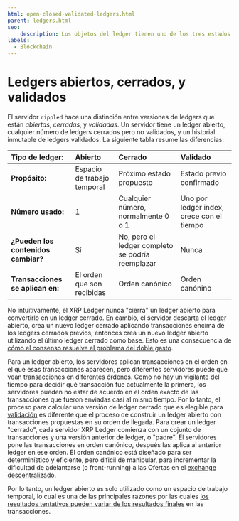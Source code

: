 ```yaml
---
html: open-closed-validated-ledgers.html
parent: ledgers.html
seo:
    description: Los objetos del ledger tienen uno de los tres estados — abierto, cerrado, o validado.
labels:
  - Blockchain
---
```

# Ledgers abiertos, cerrados, y validados

El servidor `rippled` hace una distinción entre versiones de ledgers que están _abiertas_, _cerradas_, y _validadas_. Un servidor tiene un ledger abierto, cualquier número de ledgers cerrados pero no validados, y un historial inmutable de ledgers validados. La siguiente tabla resume las diferencias:

| Tipo de ledger:                     | Abierto                        | Cerrado                                     | Validado |
|:---------------------------------|:----------------------------|:-------------------------------------------|:--|
| **Propósito:**                     | Espacio de trabajo temporal         | Próximo estado propuesto                        | Estado previo confirmado |
| **Número usado:**                 | 1                           | Cualquier número, normalmente 0 o 1             | Uno por ledger index, crece con el tiempo |
| **¿Pueden los contenidos cambiar?**         | Sí                         | No, pero el ledger completo se podría reemplazar | Nunca |
| **Transacciones se aplican en:** | El orden que son recibidas | Orden canónico                            | Orden canónino |

No intuitivamente, el XRP Ledger nunca "cierra" un ledger abierto para convertirlo en un ledger cerrado. En cambio, el servidor descarta el ledger abierto, crea un nuevo ledger cerrado aplicando transacciones encima de los ledgers cerrados previos, entonces crea un nuevo ledger abierto utilizando el último ledger cerrado como base. Esto es una consecuencia de [cómo el consenso resuelve el problema del doble gasto](../consensus-protocol/consensus-principles-and-rules.md#simplificando-el-problema).

Para un ledger abierto, los servidores aplican transacciones en el orden en el que esas transacciones aparecen, pero diferentes servidores puede que vean transacciones en diferentes órdenes. Como no hay un vigilante del tiempo para decidir qué transacción fue actualmente la primera, los servidores pueden no estar de acuerdo en el orden exacto de las transacciones que fueron enviadas casi al mismo tiempo. Por lo tanto, el proceso para calcular una versión de ledger cerrado que es elegible para [validación](../consensus-protocol/consensus-structure.md#validación) es diferente que el proceso de construir un ledger abierto con transacciones propuestas en su orden de llegada. Para crear un ledger "cerrado", cada servidor XRP Ledger comienza con un cojunto de transacciones y una versión anterior de ledger, o "padre". El servidores pone las transacciones en orden canónico, después las aplica al anterior ledger en ese orden. El orden canónico está diseñado para ser determinístico y eficiente, pero dificil de manipular, para incrementar la dificultad de adelantarse (o front-running) a las Ofertas en el [exchange descentralizado](../tokens/decentralized-exchange/index.md).

Por lo tanto, un ledger abierto es solo utilizado como un espacio de trabajo temporal, lo cual es una de las principales razones por las cuales  [los resultados tentativos pueden variar de los resultados finales](../transactions/finality-of-results/index.md) en las transacciones.
